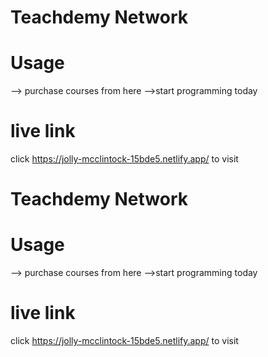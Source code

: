 # Teachdemy Network

 # Usage
--> purchase courses from here 
-->start programming today

# live link
click https://jolly-mcclintock-15bde5.netlify.app/ to visit 
# Teachdemy Network

 # Usage
--> purchase courses from here 
-->start programming today

# live link
click https://jolly-mcclintock-15bde5.netlify.app/ to visit 
